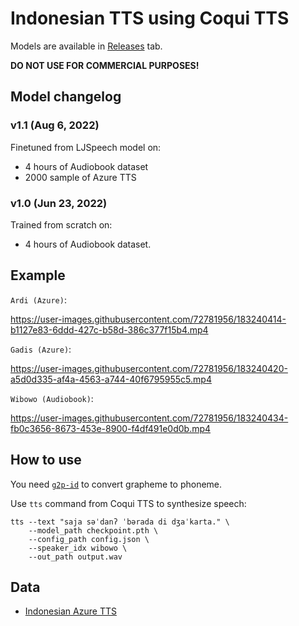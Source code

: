 # Indonesian TTS using Coqui TTS

Models are available in [Releases](https://github.com/Wikidepia/indonesian-tts/releases/) tab.

**DO NOT USE FOR COMMERCIAL PURPOSES!**

## Model changelog

### v1.1 (Aug 6, 2022)

Finetuned from LJSpeech model on:

- 4 hours of Audiobook dataset
- 2000 sample of Azure TTS

### v1.0 (Jun 23, 2022)

Trained from scratch on:

- 4 hours of Audiobook dataset.

## Example

`Ardi (Azure)`:

https://user-images.githubusercontent.com/72781956/183240414-b1127e83-6ddd-427c-b58d-386c377f15b4.mp4

`Gadis (Azure)`:

https://user-images.githubusercontent.com/72781956/183240420-a5d0d335-af4a-4563-a744-40f6795955c5.mp4

`Wibowo (Audiobook)`:

https://user-images.githubusercontent.com/72781956/183240434-fb0c3656-8673-453e-8900-f4df491e0d0b.mp4

## How to use

You need [`g2p-id`](https://github.com/Wikidepia/g2p-id) to convert grapheme to phoneme. 

Use `tts` command from Coqui TTS to synthesize speech:

```
tts --text "saja səˈdanʔ ˈbərada di dʒaˈkarta." \
    --model_path checkpoint.pth \
    --config_path config.json \
    --speaker_idx wibowo \
    --out_path output.wav
```

## Data

- [Indonesian Azure TTS](https://depia.wiki/files/azure-tts.tar)
